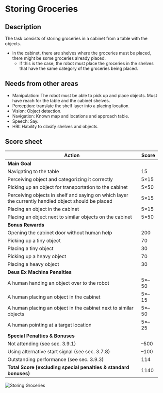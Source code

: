 # Storing Groceries

## Description

The task consists of storing groceries in a cabinet from a table with the objects. 

- In the cabinet, there are shelves where the groceries must be placed, there might be some groceries already placed.
  - If this is the case, the robot must place the groceries in the shelves that have the same category of the groceries being placed.

## Needs from other areas

- Manipulation: The robot must be able to pick up and place objects. Must have reach for the table and the cabinet shelves.
- Perception: translate the shelf layer into a placing location.
- Vision: Object detection.
- Navigation: Known map and locations and approach table.
- Speech: Say.
- HRI: Hability to clasify shelves and objects.

## Score sheet

| Action | Score |
| ---- | ---- |
| **Main Goal** | |
| Navigating to the table | 15 |
| Perceiving object and categorizing it correctly | 5×15 | 
| Picking up an object for transportation to the cabinet | 5×50 |
| Perceiving objects in shelf and saying on which layer the currently handled object should be placed | 5×15 |
| Placing an object in the cabinet | 5×15 |
| Placing an object next to similar objects on the cabinet | 5×50 |
| **Bonus Rewards** | |
| Opening the cabinet door without human help | 200 |
| Picking up a tiny object | 70 |
| Placing a tiny object | 30 |
| Picking up a heavy object | 70 |
| Placing a heavy object | 30 |
| **Deus Ex Machina Penalties** | |
| A human handing an object over to the robot | 5×–50 |
| A human placing an object in the cabinet | 5×–15 |
| A human placing an object in the cabinet next to similar objects | 5×–50 |
| A human pointing at a target location | 5×–25 |
| **Special Penalties & Bonuses** | |
| Not attending (see sec. 3.9.1) | –500 |
| Using alternative start signal (see sec. 3.7.8) | –100 |
| Outstanding performance (see sec. 3.9.3) | 114 | 
| **Total Score (excluding special penalties & standard bonuses)** | 1140 |

![Storing Groceries](-assets/tasks/StoringGroceries.png)
